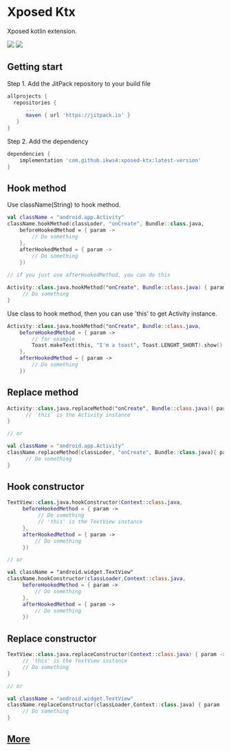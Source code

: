 # Xposed Ktx
Xposed kotlin extension.

[![](https://jitpack.io/v/ikws4/xposed-ktx.svg)](https://jitpack.io/#ikws4/xposed-ktx)
![](https://img.shields.io/github/license/ikws4/xposed-ktx)

## Getting start
Step 1. Add the JitPack repository to your build file
```gradle
allprojects {
  repositories {
      ...
      maven { url 'https://jitpack.io' }
   }
}
```
Step 2. Add the dependency
```gradle
dependencies {
    implementation 'com.github.ikws4:xposed-ktx:latest-version'
}
```

## Hook method
Use className(String) to hook method.
```kotlin
val className = "android.app.Activity"
className.hookMethod(classLoder, "onCreate", Bundle::class.java,
    beforeHookedMethod = { param ->
        // Do something
    },
    afterHookedMethod = { param ->
        // Do something
    })
    
// if you just use afterHookedMethod, you can do this

Activity::class.java.hookMethod("onCreate", Bundle::class.java) { param ->
     // Do something
}
```
Use class to hook method, then you can use 'this' to get Activity instance.
```kotlin
Activity::class.java.hookMethod("onCreate", Bundle::class.java, 
    beforeHookedMethod = { param ->
        // for example
        Toast.makeText(this, "I'm a toast", Toast.LENGHT_SHORT).show()
    },
    afterHookedMethod = { param ->
        // Do something
    })
```

## Replace method
```kotlin
Activity::class.java.replaceMethod("onCreate", Bundle::class.java){ param ->
      // `this` is the Activity instance
}

// or

val className = "android.app.Activity"
className.replaceMethod(classLoder, "onCreate", Bundle::class.java){ param ->
      // Do something
}
```

## Hook constructor
```kotlin
TextView::class.java.hookConstructor(Context::class.java,
     beforeHookedMethod = { param ->
          // Do something
          // 'this' is the TextView instance
     },
     afterHookedMethod = { param ->
         // Do something
     })

// or

val className = "android.widget.TextView"
className.hookConstructor(classLoader,Context::class.java,
     beforeHookedMethod = { param ->
         // Do something
     },
     afterHookedMethod = { param ->
         // Do something
     })
```

## Replace constructor
```kotlin
TextView::class.java.replaceConstructor(Context::class.java) { param ->
     // 'this' is the TextView instance
     // Do something
}

// or

val className = "android.widget.TextView"
className.replaceConstructor(classLoader,Context::class.java) { param ->
     // Do something
}
```

## [More](https://github.com/ikws4/xposed-ktx/blob/master/library/src/main/java/io/ikws4/library/xposedktx/XposedHelper.kt)

